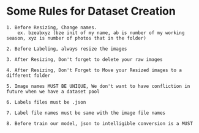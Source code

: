 # Some Rules for Dataset Creation


    1. Before Resizing, Change names. 
        ex. bzeabxyz (bze init of my name, ab is number of my working season, xyz is number of photos that in the folder)
    
    2. Before Labeling, always resize the images

    3. After Resizing, Don't forget to delete your raw images

    4. After Resizing, Don't Forget to Move your Resized images to a different folder

    5. Image names MUST BE UNIQUE, We don't want to have confliction in future when we have a dataset pool

    6. Labels files must be .json 

    7. Label file names must be same with the image file names

    8. Before train our model, json to intelligible conversion is a MUST
